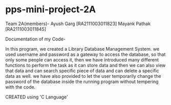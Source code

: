 # pps-mini-project-2A

Team 2A(members)-
Ayush Garg [RA2111003011823]
Mayank Pathak [RA2111003011845]


Documentation of my Code-

In this program, we created a Library Database Management System. we used username and password as a gateway to access the database,
so that only some people can access it, then we have introduced many different functions to perform the task as it can store data and 
then we can also view that data and can search specific piece of data and can delete a specific data as well. we have also provided
to let the user temporarily change the password of the database inside the running program without tempering with the code.

CREATED using 'C Language'
